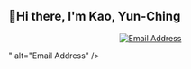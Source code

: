 ## 👋Hi there, I'm Kao, Yun-Ching

<p align="center">
    <a href="mailto:kelly011418@gmail.com"
        ><img src="https://img.shields.io/badge/Email-kelly011418%40gmail.com-blue?logo=gmail&logoColor=white" alt="Email Address"
    /></a>
    </a>
</p>
" alt="Email Address"
    /></a>
</p>

<!--
**ChingChingKao/ChingChingKao** is a ✨ _special_ ✨ repository because its `README.md` (this file) appears on your GitHub profile.

Here are some ideas to get you started:

- 🔭 I’m currently working on ...
- 🌱 I’m currently learning ...
- 👯 I’m looking to collaborate on ...
- 🤔 I’m looking for help with ...
- 💬 Ask me about ...
- 📫 How to reach me: ...
- 😄 Pronouns: ...
- ⚡ Fun fact: ...
-->
